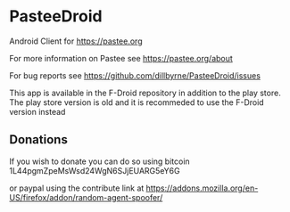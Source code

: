 PasteeDroid
===========

Android Client for https://pastee.org

For more information on Pastee see https://pastee.org/about

For bug reports see https://github.com/dillbyrne/PasteeDroid/issues

This app is available in the F-Droid repository in addition to the play store. The play store version is old and it is recommeded to use the F-Droid version instead


## Donations

If you wish to donate you can do so using bitcoin
1L44pgmZpeMsWsd24WgN6SJjEUARG5eY6G

or paypal using the contribute link at https://addons.mozilla.org/en-US/firefox/addon/random-agent-spoofer/
